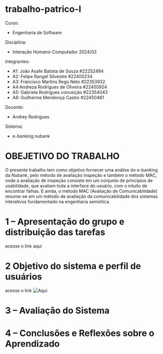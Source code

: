 # trabalho-patrico-I
Curso: 
* Engenharia de Software

Disciplina: 
* Interação Humano-Computador 2024/02

Integrantes:
* A1: João Asafe Batista de Souza #22252494
* A2: Felipe Rangel Silvestre #22400234
* A3: Francisco Martins Rego Neto #22353932
* A4:Andreza Rodrigues de Oliveira #22450924
* A5: Gabriela Rodrigues conceição #22354043
* A6: Guilherme Mendonça Castro #22450461

Docente: 
* Andrey Rodrigues

Sistema:
* e-banking nubank

# OBEJETIVO DO TRABALHO
O presente trabalho tem como objetivo fornecer uma análise do e-banking da Nubank, pelo método de avaliação inspeção e também o método MAC, onde a avaliação de inspeção consiste em um conjunto de princípios de usabilidade, que avaliam toda a interface do usuário, com o intuito de encontrar falhas. E ainda, o método MAC (Avaliação de Comunicabilidade) resume-se em um método de avaliação da comunicabilidade dos sistemas interativos fundamentado na engenharia semiótica. 

# 1 – Apresentação do grupo e distribuição das tarefas
acesse o link aqui

# 2 Objetivo do sistema e perfil de usuários
acesse o link ![Aqui]((https://github.com/FelpsRanger/trabalho-patrico-I/tree/main/docs/1%20-%20Apresenta%C3%A7%C3%A3o%20do%20grupo%20e%20distribui%C3%A7%C3%A3o%20das%20tarefas))


# 3 – Avaliação do Sistema

# 4 – Conclusões e Reflexões sobre o Aprendizado
